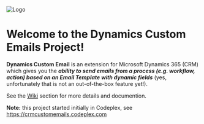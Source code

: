 ![Logo](https://ramontebar.files.wordpress.com/2017/08/dxtools-custom-emails-logo.png) 
# **Welcome to the Dynamics Custom Emails Project!** 

**Dynamics Custom Email** is an extension for Microsoft Dynamics 365 (CRM) which gives you the _**ability to send emails from a process (e.g. workflow, action) based on an Email Template with dynamic fields**_ (yes, unfortunately that is not an out-of-the-box feature yet!).

See the [Wiki](https://github.com/rtebar/dynamics-custom-emails/wiki) section for more details and documention.

**Note:** this project started initially in Codeplex, see https://crmcustomemails.codeplex.com
